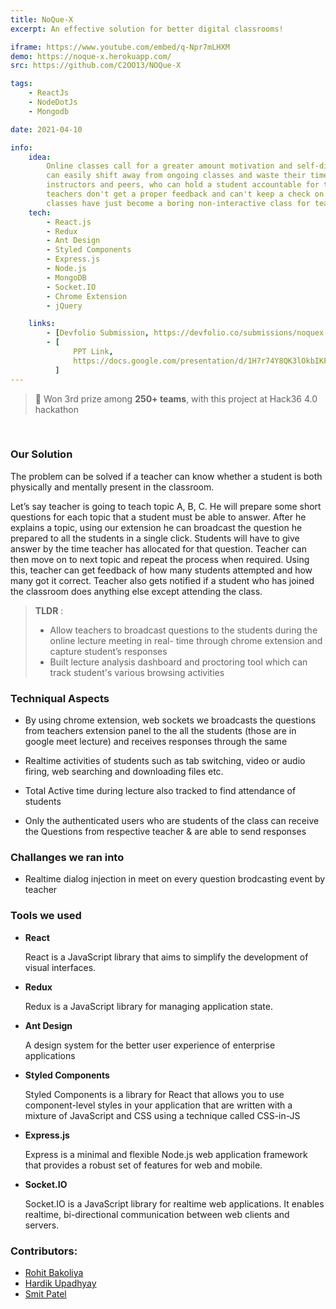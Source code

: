 ```yaml
---
title: NoQue-X
excerpt: An effective solution for better digital classrooms!

iframe: https://www.youtube.com/embed/q-Npr7mLHXM
demo: https://noque-x.herokuapp.com/
src: https://github.com/C2OO13/NOQue-X

tags:
    - ReactJs
    - NodeDotJs
    - Mongodb

date: 2021-04-10

info:
    idea:
        Online classes call for a greater amount motivation and self-discipline than a classroom-based course. Students
        can easily shift away from ongoing classes and waste their time. An offline classroom has one or more
        instructors and peers, who can hold a student accountable for their course-work, however in online classes
        teachers don't get a proper feedback and can't keep a check on student's learning and understanding. Online
        classes have just become a boring non-interactive class for teachers Generally students open the class meeting.
    tech:
        - React.js
        - Redux
        - Ant Design
        - Styled Components
        - Express.js
        - Node.js
        - MongoDB
        - Socket.IO
        - Chrome Extension
        - jQuery

    links:
        - [Devfolio Submission, https://devfolio.co/submissions/noquex-871e]
        - [
              PPT Link,
              https://docs.google.com/presentation/d/1H7r74Y8QK3lOkbIKFTp_GUN-KyRN8xbEFrCgHMoxCew/edit?usp=sharing,
          ]
---
```


> 🚀 Won 3rd prize among **250+ teams**, with this project at Hack36 4.0 hackathon

<br>

### Our Solution

The problem can be solved if a teacher can know whether a student is both physically and mentally present in the
classroom.

Let’s say teacher is going to teach topic A, B, C. He will prepare some short questions for each topic that a student
must be able to answer. After he explains a topic, using our extension he can broadcast the question he prepared to all
the students in a single click. Students will have to give answer by the time teacher has allocated for that question.
Teacher can then move on to next topic and repeat the process when required. Using this, teacher can get feedback of how
many students attempted and how many got it correct. Teacher also gets notified if a student who has joined the
classroom does anything else except attending the class. <br>

> **TLDR** :
>
> -   Allow teachers to broadcast questions to the students during the online lecture meeting in real- time through
>     chrome extension and capture student’s responses <br>
> -   Built lecture analysis dashboard and proctoring tool which can track student's various browsing activities

### Techniqual Aspects

-   By using chrome extension, web sockets we broadcasts the questions from teachers extension panel to the all the
    students (those are in google meet lecture) and receives responses through the same

-   Realtime activities of students such as tab switching, video or audio firing, web searching and downloading files
    etc.

-   Total Active time during lecture also tracked to find attendance of students

-   Only the authenticated users who are students of the class can receive the Questions from respective teacher & are
    able to send responses

### Challanges we ran into

-   Realtime dialog injection in meet on every question brodcasting event by teacher

### Tools we used

-   **React**

    React is a JavaScript library that aims to simplify the development of visual interfaces.

-   **Redux**

    Redux is a JavaScript library for managing application state.

-   **Ant Design**

    A design system for the better user experience of enterprise applications

-   **Styled Components**

    Styled Components is a library for React that allows you to use component-level styles in your application that are
    written with a mixture of JavaScript and CSS using a technique called CSS-in-JS

-   **Express.js**

    Express is a minimal and flexible Node.js web application framework that provides a robust set of features for web
    and mobile.

-   **Socket.IO**

    Socket.IO is a JavaScript library for realtime web applications. It enables realtime, bi-directional communication
    between web clients and servers.

### Contributors:

-   [Rohit Bakoliya](https://github.com/rohitbakoliya)
-   [Hardik Upadhyay](https://github.com/Simply-divine)
-   [Smit Patel](https://github.com/C2OO13/)
